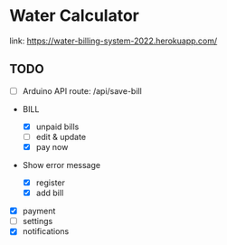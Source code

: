 # Water Calculator

link: https://water-billing-system-2022.herokuapp.com/

## TODO

-   [ ] Arduino API route: /api/save-bill

-   BILL

    -   [x] unpaid bills
    -   [ ] edit & update
    -   [x] pay now

-   Show error message

    -   [x] register
    -   [x] add bill

-   [x] payment
-   [ ] settings
-   [x] notifications
